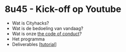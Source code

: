 # 8u45 - Kick-off op Youtube

* Wat is Cityhacks?
* Wat is de bedoeling van vandaag?
* Wat is onze [the code of conduct](../code-of-conduct.md)?
* Het programma
* Deliverables \[[tutorial](../tutorials/how-to-deliver-like-a-pro/)\]


